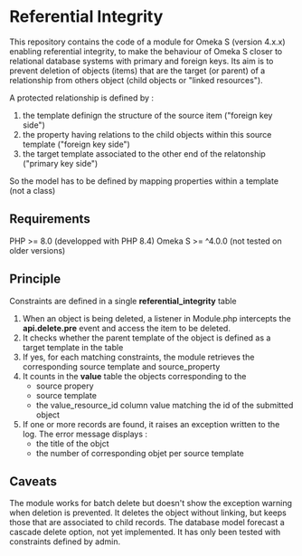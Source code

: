 # Referential Integrity

This repository contains the code of a module for Omeka S (version 4.x.x) enabling referential integrity, to make the behaviour of Omeka S closer to relational database systems with primary and foreign keys.
Its aim is to prevent deletion of objects (items) that are the target (or parent) of a relationship from others object (child objects or "linked resources").

A protected relationship is defined by : 
1. the template definign the structure of the source item ("foreign key side") 
2. the property having  relations to the child objects within this source template ("foreign key side") 
3. the target template associated to the other end of the relatonship ("primary key side")

So the model has to be defined by mapping properties within a template (not a class)

## Requirements
PHP >= 8.0 (developped with PHP 8.4)
Omeka S >= ^4.0.0 (not tested on older versions)


## Principle

Constraints are defined in a single **referential_integrity** table
1. When an object is being deleted, a listener in Module.php intercepts the **api.delete.pre** event and access the item to be deleted.
2. It checks whether the parent template of the object is defined as a target template in the table
3. If yes, for each matching constraints, the module retrieves the corresponding  source template and source_property
4. It counts in the **value** table the objects corresponding to the
   - source propery
   - source template
   - the value_resource_id column value matching the id of the submitted object
5. If one or more records are found, it raises an exception written to the log. The error message displays :
   - the title of the objct
   - the number of corresponding objet per source template
  
## Caveats
The module works for batch delete but doesn't show the exception warning when deletion is prevented. It deletes the object without linking, but keeps those that are associated to child records.
The database model forecast a cascade delete option, not yet implemented.
It has only been tested with constraints defined by admin.
